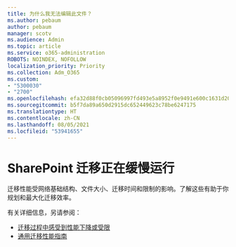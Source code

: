```yaml
---
title: 为什么我无法编辑此文件？
ms.author: pebaum
author: pebaum
manager: scotv
ms.audience: Admin
ms.topic: article
ms.service: o365-administration
ROBOTS: NOINDEX, NOFOLLOW
localization_priority: Priority
ms.collection: Adm_O365
ms.custom:
- "5300030"
- "2700"
ms.openlocfilehash: efa32d88f0cb05096997fd493e5a8952f0e9491e600c1631d206c304f0f39f0e
ms.sourcegitcommit: b5f7da89a650d2915dc652449623c78be6247175
ms.translationtype: HT
ms.contentlocale: zh-CN
ms.lasthandoff: 08/05/2021
ms.locfileid: "53941655"
---
```

# <a name="sharepoint-migration-is-running-slowly"></a>SharePoint 迁移正在缓慢运行

迁移性能受网络基础结构、文件大小、迁移时间和限制的影响。了解这些有助于你规划和最大化迁移效率。

有关详细信息，另请参阅：

- [迁移过程中感受到性能下降或受限](https://docs.microsoft.com/sharepointmigration/sharepoint-online-and-onedrive-migration-speed#faq-and-troubleshooting)
- [通用迁移性能指南](https://docs.microsoft.com/sharepointmigration/sharepoint-online-and-onedrive-migration-speed)
